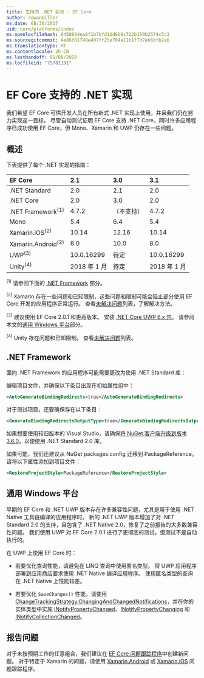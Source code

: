 ```yaml
---
title: 支持的 .NET 实现 - EF Core
author: rowanmiller
ms.date: 08/30/2017
uid: core/platforms/index
ms.openlocfilehash: 6450884ea8f1b7bfd12d6b0c722b150b2574c5c3
ms.sourcegitcommit: 4e86f01740e407ff25e704a11b1f7d7e66bfb2a6
ms.translationtype: HT
ms.contentlocale: zh-CN
ms.lasthandoff: 01/09/2020
ms.locfileid: "75781191"
---
```

# <a name="net-implementations-supported-by-ef-core"></a>EF Core 支持的 .NET 实现

我们希望 EF Core 可供开发人员在所有新式 .NET 实现上使用，并且我们仍在努力实现这一目标。 尽管自动测试证明 EF Core 支持 .NET Core，同时许多应用程序已成功使用 EF Core，但 Mono、Xamarin 和 UWP 仍存在一些问题。

## <a name="overview"></a>概述

下表提供了每个 .NET 实现的指南：

| EF Core                       | 2.1        | 3.0             | 3.1        |
|:------------------------------|:-----------|:----------------|:-----------|
| .NET Standard                 | 2.0        | 2.1             | 2.0        |
| .NET Core                     | 2.0        | 3.0             | 2.0        |
| .NET Framework<sup>(1)</sup>  | 4.7.2      | （不支持） | 4.7.2      |
| Mono                          | 5.4        | 6.4             | 5.4        |
| Xamarin.iOS<sup>(2)</sup>     | 10.14      | 12.16           | 10.14      |
| Xamarin.Android<sup>(2)</sup> | 8.0        | 10.0            | 8.0        |
| UWP<sup>(3)</sup>             | 10.0.16299 | 待定             | 10.0.16299 |
| Unity<sup>(4)</sup>           | 2018 年 1 月     | 待定             | 2018 年 1 月     |

<sup>(1)</sup> 请参阅下面的 [.NET Framework](#net-framework) 部分。

<sup>(2)</sup> Xamarin 存在一些问题和已知限制，这些问题和限制可能会阻止部分使用 EF Core 开发的应用程序正常运行。 查看[未解决问题](https://github.com/aspnet/entityframeworkCore/issues?q=is%3Aopen+is%3Aissue+label%3Aarea-xamarin)列表，了解解决方法。

<sup>(3)</sup> 建议使用 EF Core 2.0.1 和更高版本。 安装 [.NET Core UWP 6.x 包](https://www.nuget.org/packages/Microsoft.NETCore.UniversalWindowsPlatform/)。 请参阅本文的[通用 Windows 平台](#universal-windows-platform)部分。

<sup>(4)</sup> Unity 存在问题和已知限制。 查看[未解决问题](https://github.com/aspnet/entityframeworkCore/issues?q=is%3Aopen+is%3Aissue+label%3Aarea-unity)列表。

## <a name="net-framework"></a>.NET Framework

面向 .NET Framework 的应用程序可能需要更改为使用 .NET Standard 库：

编辑项目文件，并确保以下条目出现在初始属性组中：

``` xml
<AutoGenerateBindingRedirects>true</AutoGenerateBindingRedirects>
```

对于测试项目，还要确保存在以下条目：

``` xml
<GenerateBindingRedirectsOutputType>true</GenerateBindingRedirectsOutputType>
```

如果想要使用较旧版本的 Visual Studio，请确保[将 NuGet 客户端升级到版本 3.6.0](https://www.nuget.org/downloads)，以便使用 .NET Standard 2.0 库。

如果可能，我们还建议从 NuGet packages.config 迁移到 PackageReference。 请将以下属性添加到项目文件：

``` xml
<RestoreProjectStyle>PackageReference</RestoreProjectStyle>
```

## <a name="universal-windows-platform"></a>通用 Windows 平台

早期的 EF Core 和 .NET UWP 版本存在许多兼容性问题，尤其是用于使用 .NET Native 工具链编译的应用程序时。 新的 .NET UWP 版本增加了对 .NET Standard 2.0 的支持，且包含了 .NET Native 2.0，修复了之前报告的大多数兼容性问题。 我们使用 UWP 对 EF Core 2.0.1 进行了更彻底的测试，但测试不是自动执行的。

在 UWP 上使用 EF Core 时：

* 若要优化查询性能，请避免在 LINQ 查询中使用匿名类型。 将 UWP 应用程序部署到应用商店要求使用 .NET Native 编译应用程序。 使用匿名类型的查询在 .NET Native 上性能较差。

* 若要优化 `SaveChanges()` 性能，请使用 [ChangeTrackingStrategy.ChangingAndChangedNotifications](/dotnet/api/microsoft.entityframeworkcore.changetrackingstrategy)，并在你的实体类型中实施 [INotifyPropertyChanged](https://msdn.microsoft.com/library/system.componentmodel.inotifypropertychanged.aspx)、[INotifyPropertyChanging](https://msdn.microsoft.com/library/system.componentmodel.inotifypropertychanging.aspx) 和 [INotifyCollectionChanged](https://msdn.microsoft.com/library/system.collections.specialized.inotifycollectionchanged.aspx)。

## <a name="report-issues"></a>报告问题

对于未按预期工作的任意组合，我们建议在 [EF Core 问题跟踪程序](https://github.com/aspnet/entityframeworkcore/issues/new)中创建新问题。 对于特定于 Xamarin 的问题，请使用 [Xamarin.Android](https://github.com/xamarin/xamarin-android/issues/new) 或 [Xamarin.iOS](https://github.com/xamarin/xamarin-macios/issues/new) 问题跟踪程序。
